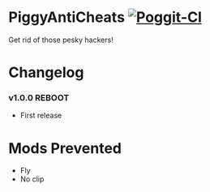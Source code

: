 # PiggyAntiCheats [![Poggit-CI](https://poggit.pmmp.io/ci.badge/DaPigGuy/PiggyAntiCheats/PiggyAntiCheats/master)](https://poggit.pmmp.io/ci/DaPigGuy/PiggyAntiCheats)
Get rid of those pesky hackers!

# Changelog

### v1.0.0 REBOOT
* First release

# Mods Prevented
* Fly
* No clip

